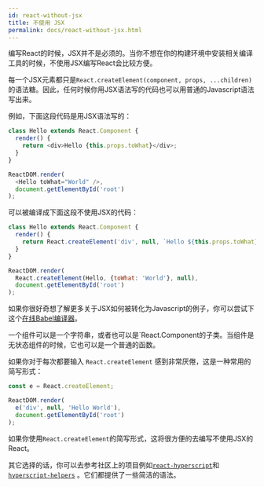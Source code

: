 ```yaml
---
id: react-without-jsx
title: 不使用 JSX
permalink: docs/react-without-jsx.html
---
```


编写React的时候，JSX并不是必须的。当你不想在你的构建环境中安装相关编译工具的时候，不使用JSX编写React会比较方便。

每一个JSX元素都只是`React.createElement(component, props, ...children)`的语法糖。因此，任何时候你用JSX语法写的代码也可以用普通的Javascript语法写出来。

例如，下面这段代码是用JSX语法写的：

```js
class Hello extends React.Component {
  render() {
    return <div>Hello {this.props.toWhat}</div>;
  }
}

ReactDOM.render(
  <Hello toWhat="World" />,
  document.getElementById('root')
);
```

可以被编译成下面这段不使用JSX的代码：

```js
class Hello extends React.Component {
  render() {
    return React.createElement('div', null, `Hello ${this.props.toWhat}`);
  }
}

ReactDOM.render(
  React.createElement(Hello, {toWhat: 'World'}, null),
  document.getElementById('root')
);
```

如果你很好奇想了解更多关于JSX如何被转化为Javascript的例子，你可以尝试下这个[在线Babel编译器](https://babeljs.io/repl/#?babili=false&evaluate=true&lineWrap=false&presets=es2015%2Creact%2Cstage-0&code=function%20hello()%20%7B%0A%20%20return%20%3Cdiv%3EHello%20world!%3C%2Fdiv%3E%3B%0A%7D)。

一个组件可以是一个字符串，或者也可以是`React.Component的子类。当组件是无状态组件的时候，它也可以是一个普通的函数。


如果你对于每次都要输入 `React.createElement` 感到非常厌倦，这是一种常用的简写形式：
```js
const e = React.createElement;

ReactDOM.render(
  e('div', null, 'Hello World'),
  document.getElementById('root')
);
```

如果你使用`React.createElement`的简写形式，这将很方便的去编写不使用JSX的React。

其它选择的话，你可以去参考社区上的项目例如[`react-hyperscript`](https://github.com/mlmorg/react-hyperscript)和 [`hyperscript-helpers`](https://github.com/ohanhi/hyperscript-helpers) 。它们都提供了一些简洁的语法。

